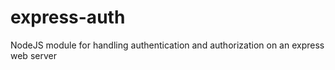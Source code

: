 # express-auth
NodeJS module for handling authentication and authorization on an express web server
